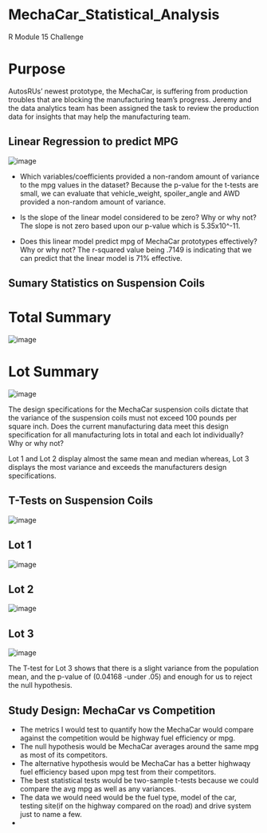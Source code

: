 # MechaCar_Statistical_Analysis
R Module 15 Challenge

# Purpose 
AutosRUs’ newest prototype, the MechaCar, is suffering from production troubles that are blocking the manufacturing team’s progress. 
Jeremy and the data analytics team has been assigned the task to review the production data for insights that may help the manufacturing team.

## Linear Regression to predict MPG
![image](https://user-images.githubusercontent.com/30275459/149667724-f65b389d-845c-4bc0-992e-25fdf341aa0b.png)

* Which variables/coefficients provided a non-random amount of variance to the mpg values in the dataset?
Because the p-value for the t-tests are small, we can evaluate that vehicle_weight, spoiler_angle and AWD provided a non-random amount of variance.  

* Is the slope of the linear model considered to be zero? Why or why not?
The slope is not zero based upon our p-value which is 5.35x10^-11.

* Does this linear model predict mpg of MechaCar prototypes effectively? Why or why not?
The r-squared value being .7149 is indicating that we can predict that the linear model is 71% effective.  

## Sumary Statistics on Suspension Coils
# Total Summary
![image](https://user-images.githubusercontent.com/30275459/149673567-d9155658-1af5-4a2d-8368-5a25a1fc32cf.png)

# Lot Summary
![image](https://user-images.githubusercontent.com/30275459/149673656-80b5354a-304f-487b-989f-0d020d733212.png)

The design specifications for the MechaCar suspension coils dictate that the variance of the suspension coils must not exceed 100 pounds per square inch. Does the current manufacturing data meet this design specification for all manufacturing lots in total and each lot individually? Why or why not?

Lot 1 and Lot 2 display almost the same mean and median whereas, Lot 3 displays the most variance 
and exceeds the manufacturers design specifications.  

## T-Tests on Suspension Coils
![image](https://user-images.githubusercontent.com/30275459/149674482-ec24c769-420a-431b-b5d9-ce7fd72c004c.png)

## Lot 1
![image](https://user-images.githubusercontent.com/30275459/149674678-10da7f17-c83c-467d-9bb4-f89208baeca6.png)

## Lot 2
![image](https://user-images.githubusercontent.com/30275459/149674698-3b8ce426-adc7-4898-ad8b-a8882c7bec15.png)

## Lot 3
![image](https://user-images.githubusercontent.com/30275459/149674743-bbd3ef35-c69b-4f29-b324-8a530dca38bf.png)

The T-test for Lot 3 shows that there is a slight variance from the population mean, and the p-value of (0.04168 -under .05) and enough for us to reject the null hypothesis.

##  Study Design: MechaCar vs Competition
* The metrics I would test to quantify how the MechaCar would compare against the competition would be highway fuel efficiency or mpg.  
* The null hypothesis would be MechaCar averages around the same mpg as most of its competitors.
* The alternative hypothesis would be MechaCar has a better highwaqy fuel efficiency based upon mpg test from their competitors. 
* The best statistical tests would be two-sample t-tests because we could compare the avg mpg as well as any variances.
* The data we would need would be the fuel type, model of the car, testing site(if on the highway compared on the road) and drive system just to name a few.   
* 



